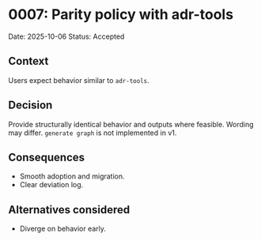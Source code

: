 
# 0007: Parity policy with adr-tools

Date: 2025-10-06
Status: Accepted

## Context

Users expect behavior similar to `adr-tools`.

## Decision

Provide structurally identical behavior and outputs where feasible.
Wording may differ.
`generate graph` is not implemented in v1.

## Consequences

* Smooth adoption and migration.
* Clear deviation log.

## Alternatives considered

* Diverge on behavior early.

